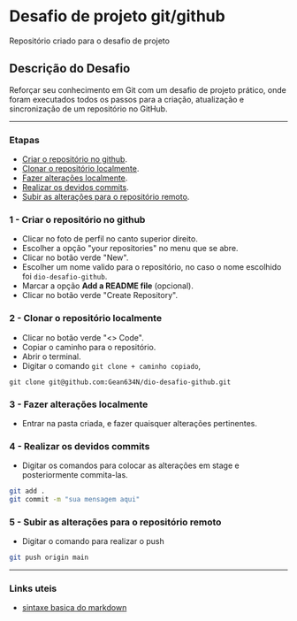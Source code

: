 # Desafio de projeto git/github
Repositório criado para o desafio de projeto

## Descrição do Desafio
Reforçar seu conhecimento em Git com um desafio de projeto prático, onde foram executados todos os passos para a criação, atualização e sincronização de um repositório no GitHub.

----

### Etapas
  - [Criar o repositório no github](#1---criar-o-repositório-no-github).
  - [Clonar o repositório localmente](#2---clonar-o-repositório-localmente).
  - [Fazer alterações localmente](#3---fazer-alterações-localmente).
  - [Realizar os devidos commits](#4---realizar-os-devidos-commits).
  - [Subir as alterações para o repositório remoto](#5---subir-as-alterações-para-o-repositório-remoto).


### 1 - Criar o repositório no github
 - Clicar no foto de perfil no canto superior direito.
 - Escolher a opção "your repositories" no menu que se abre.
 - Clicar no botão verde "New".
 - Escolher um nome valido para o repositório, no caso o nome escolhido foi `dio-desafio-github`.
 - Marcar a opção **Add a README file** (opcional).
 - Clicar no botão verde "Create Repository".

### 2 - Clonar o repositório localmente
- Clicar no botão verde "<> Code".
- Copiar o caminho para o repositório.
- Abrir o terminal.
- Digitar o comando `git clone + caminho copiado`,
```
git clone git@github.com:Gean634N/dio-desafio-github.git
```

### 3 - Fazer alterações localmente
- Entrar na pasta criada, e fazer quaisquer alterações pertinentes.

### 4 - Realizar os devidos commits
- Digitar os comandos para colocar as alterações em stage e posteriormente commita-las.
```bash
git add .
git commit -m "sua mensagem aqui"
```

### 5 - Subir as alterações para o repositório remoto
- Digitar o comando para realizar o push
```bash
git push origin main
```


----

### Links uteis
- [sintaxe basica do markdown](https://www.markdownguide.org/basic-syntax/)
